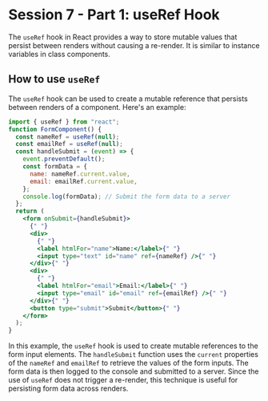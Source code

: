 # Session 7 - Part 1: useRef Hook

The `useRef` hook in React provides a way to store mutable values that persist between renders without causing a re-render. It is similar to instance variables in class components.

## How to use `useRef`

The `useRef` hook can be used to create a mutable reference that persists between renders of a component. Here's an example:

```jsx
import { useRef } from "react";
function FormComponent() {
  const nameRef = useRef(null);
  const emailRef = useRef(null);
  const handleSubmit = (event) => {
    event.preventDefault();
    const formData = {
      name: nameRef.current.value,
      email: emailRef.current.value,
    };
    console.log(formData); // Submit the form data to a server
  };
  return (
    <form onSubmit={handleSubmit}>
      {" "}
      <div>
        {" "}
        <label htmlFor="name">Name:</label>{" "}
        <input type="text" id="name" ref={nameRef} />{" "}
      </div>{" "}
      <div>
        {" "}
        <label htmlFor="email">Email:</label>{" "}
        <input type="email" id="email" ref={emailRef} />{" "}
      </div>{" "}
      <button type="submit">Submit</button>{" "}
    </form>
  );
}
```

In this example, the `useRef` hook is used to create mutable references to the form input elements. The `handleSubmit` function uses the `current` properties of the `nameRef` and `emailRef` to retrieve the values of the form inputs. The form data is then logged to the console and submitted to a server. Since the use of `useRef` does not trigger a re-render, this technique is useful for persisting form data across renders.